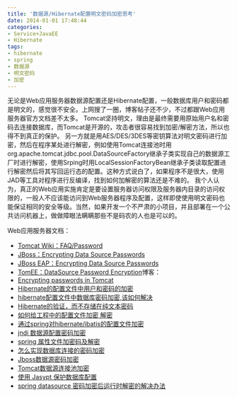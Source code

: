 ```yaml
---
title: '数据源/Hibernate配置明文密码加密思考'
date: 2014-01-01 17:48:44
categories: 
- Service+JavaEE
- Hibernate
tags: 
- hibernate
- spring
- 数据源
- 明文密码
- 加密
---
```

无论是Web应用服务器数据源配置还是Hibernate配置，一般数据库用户和密码都是明文的，感觉很不安全。上网搜了一圈，博客帖子还不少，不过都跟Web应用服务器官方文档差不太多。
Tomcat坚持明文，理由是最终需要用原始用户名和密码去连接数据库，而Tomcat是开源的，攻击者很容易找到加密/解密方法，所以也得不到真正的保护。
另一方就是用AES/DES/3DES等密钥算法对明文密码进行加密，然后在程序某处进行解密，例如使用Tomcat连接池时用org.apache.tomcat.jdbc.pool.DataSourceFactory继承子类实现自己的数据源工厂时进行解密，使用Srping时用LocalSessionFactoryBean继承子类读取配置进行解密然后将其写回运行态的配置。这种方式说白了，如果程序不是很大，使用JAD等工具对程序进行反编译，找到如何加解密的算法还是不难的。
我个人认为，真正的Web应用实施肯定是要设置服务器访问权限及服务器内目录的访问权限的，一般人不应该能访问到Web服务器程序及配置，这样即使使用明文密码也能保证相同的安全等级。当然，如果开发一个不严肃的小项目，并且部署在一个公共访问机器上，做做障眼法瞒瞒那些不是码农的人也是可以的。

Web应用服务器文档：
- [Tomcat Wiki：FAQ/Password](http://wiki.apache.org/tomcat/FAQ/Password)
- [ JBoss：Encrypting Data Source Passwords](http://docs.jboss.org/jbosssecurity/docs/6.0/security_guide/html/Encrypting_Data_Source_Passwords.html)
- [ JBoss EAP：Encrypting Data Source Passwords](https://access.redhat.com/documentation/en-US/JBoss_Enterprise_Application_Platform/5/html/Security_Guide/Encrypting_Data_Source_Passwords.html)
- [TomEE：DataSource Password Encryption](http://tomee.apache.org/datasource-password-encryption.html)博客：
- [Encrypting passwords in Tomcat](http://www.jdev.it/encrypting-passwords-in-tomcat/)
- [Hibernate的配置文件中用户和密码的加密](http://hi.baidu.com/xhz12345/item/9f7996fe527d2e743c198b64)
- [hibernate配置文件中数据库密码加密,该如何解决](http://www.myexception.cn/j2ee/1715.html)
- [ Hibernate的验证，而不存储在纯文本密码](http://www.freeshow.net.cn/questions/b2a209d546066bf76d81383e41e4223793380de145a138aff0d12744e8cf3801/)
- [如何给工程中的配置文件加密 解密](http://www.iteye.com/topic/70663)
- [通过spring对hibernate/ibatis的配置文件加密](http://magintursh.blog.51cto.com/1502203/559355)
- [jndi 数据源配置密码加密](http://www.xuebuyuan.com/1141874.html)
- [spring 属性文件加密码及解密](http://www.blogjava.net/hwpok/archive/2010/07/19/326537.html)
- [怎么实现数据库连接的密码加密](http://2.soadmin.com/shujuku/database/292591.htm)
- [Jboss数据源密码加密](http://www.fengfly.com/plus/view-169050-1.html)
- [Tomcat数据源连接池加密](http://my.oschina.net/cimu/blog/164757)
- [使用 Jasypt 保护数据库配置](http://www.cnblogs.com/javalouvre/p/3746397.html)
- [spring datasource 密码加密后运行时解密的解决办法](http://www.yihaomen.com/article/java/420.htm)